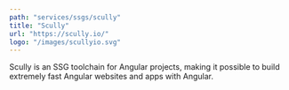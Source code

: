 ```yaml
---
path: "services/ssgs/scully"
title: "Scully"
url: "https://scully.io/"
logo: "/images/scullyio.svg"
---
```


Scully is an SSG toolchain for Angular projects, making it possible to build extremely fast Angular websites and apps with Angular.    
